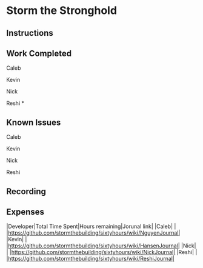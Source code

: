 # Storm the Stronghold
## Instructions

## Work Completed
Caleb

Kevin

Nick

Reshi
*

## Known Issues
Caleb

Kevin

Nick

Reshi

## Recording

## Expenses

|Developer|Total Time Spent|Hours remaining|Jorunal link|
|Caleb| | |https://github.com/stormthebuilding/sixtyhours/wiki/NguyenJournal|
|Kevin| | |https://github.com/stormthebuilding/sixtyhours/wiki/HansenJournal|
|Nick| | |https://github.com/stormthebuilding/sixtyhours/wiki/NickJournal|
|Reshi| | |https://github.com/stormthebuilding/sixtyhours/wiki/ReshiJournal|
